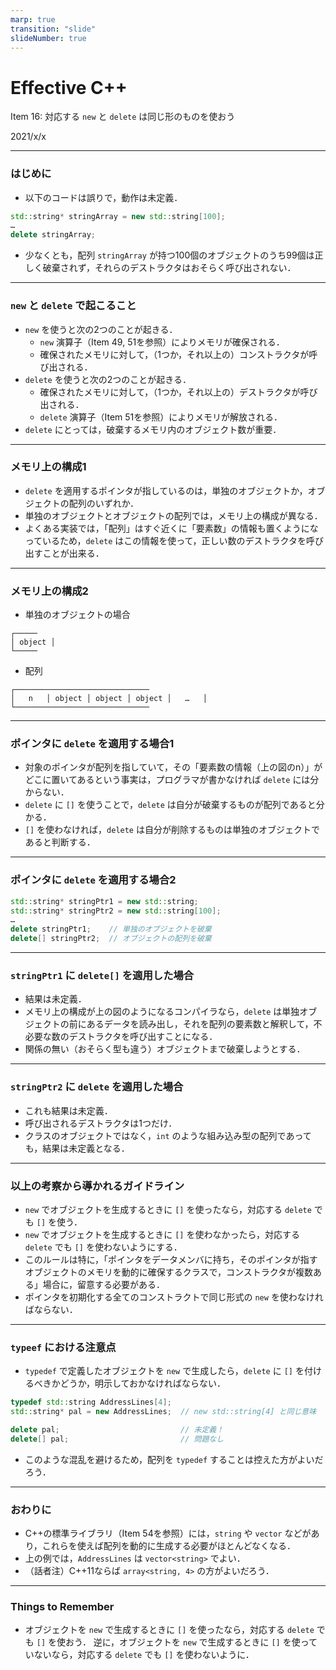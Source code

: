 ```yaml
---
marp: true
transition: "slide"
slideNumber: true
---
```

<!-- theme: gaia -->
<!-- size: 16:9 -->
<!-- page_number: true -->
<!-- paginate: true -->

<style>
img[alt~="center"] {
  display: block;
  margin: 0 auto;
}
</style>

# Effective C++
Item 16: 対応する `new` と `delete` は同じ形のものを使おう

2021/x/x

---
### はじめに
- 以下のコードは誤りで，動作は未定義．
```cpp
std::string* stringArray = new std::string[100];
…
delete stringArray;
```
- 少なくとも，配列 `stringArray` が持つ100個のオブジェクトのうち99個は正しく破棄されず，それらのデストラクタはおそらく呼び出されない．

---
### `new` と `delete` で起こること
- `new` を使うと次の2つのことが起きる．
    - `new` 演算子（Item 49, 51を参照）によりメモリが確保される．
    - 確保されたメモリに対して，（1つか，それ以上の）コンストラクタが呼び出される．
- `delete` を使うと次の2つのことが起きる．
    - 確保されたメモリに対して，（1つか，それ以上の）デストラクタが呼び出される．
    - `delete` 演算子（Item 51を参照）によりメモリが解放される．
- `delete` にとっては，破棄するメモリ内のオブジェクト数が重要．

---
### メモリ上の構成1
- `delete` を適用するポインタが指しているのは，単独のオブジェクトか，オブジェクトの配列のいずれか．
- 単独のオブジェクトとオブジェクトの配列では，メモリ上の構成が異なる．
- よくある実装では，「配列」はすぐ近くに「要素数」の情報も置くようになっているため，`delete` はこの情報を使って，正しい数のデストラクタを呼び出すことが出来る．

---
### メモリ上の構成2
- 単独のオブジェクトの場合
```
┌─────
│ object │
└─────
```
- 配列
```
┌──────────────────────────────
│   n   │ object │ object │ object │   …   │ 
└──────────────────────────────
```

---
### ポインタに `delete` を適用する場合1
- 対象のポインタが配列を指していて，その「要素数の情報（上の図のn）」がどこに置いてあるという事実は，プログラマが書かなければ `delete` には分からない．
- `delete` に `[]` を使うことで，`delete` は自分が破棄するものが配列であると分かる．
- `[]` を使わなければ，`delete` は自分が削除するものは単独のオブジェクトであると判断する．

---
### ポインタに `delete` を適用する場合2
```cpp
std::string* stringPtr1 = new std::string;
std::string* stringPtr2 = new std::string[100];
…
delete stringPtr1;    // 単独のオブジェクトを破棄
delete[] stringPtr2;  // オブジェクトの配列を破棄
```

---
### `stringPtr1` に `delete[]` を適用した場合
- 結果は未定義．
- メモリ上の構成が上の図のようになるコンパイラなら，`delete` は単独オブジェクトの前にあるデータを読み出し，それを配列の要素数と解釈して，不必要な数のデストラクタを呼び出すことになる．
- 関係の無い（おそらく型も違う）オブジェクトまで破棄しようとする．

---
### `stringPtr2` に `delete` を適用した場合
- これも結果は未定義．
- 呼び出されるデストラクタは1つだけ．
- クラスのオブジェクトではなく，`int` のような組み込み型の配列であっても，結果は未定義となる．

---
### 以上の考察から導かれるガイドライン
- `new` でオブジェクトを生成するときに `[]` を使ったなら，対応する `delete` でも `[]` を使う．
- `new` でオブジェクトを生成するときに `[]` を使わなかったら，対応する `delete` でも `[]` を使わないようにする．
- このルールは特に，「ポインタをデータメンバに持ち，そのポインタが指すオブジェクトのメモリを動的に確保するクラスで，コンストラクタが複数ある」場合に，留意する必要がある．
- ポインタを初期化する全てのコンストラクトで同じ形式の `new` を使わなければならない．

---
### `typeef` における注意点
- `typedef` で定義したオブジェクトを `new` で生成したら，`delete` に `[]` を付けるべきかどうか，明示しておかなければならない．
```cpp
typedef std::string AddressLines[4];
std::string* pal = new AddressLines;  // new std::string[4] と同じ意味

delete pal;                           // 未定義！
delete[] pal;                         // 問題なし
```
- このような混乱を避けるため，配列を `typedef` することは控えた方がよいだろう．

---
### おわりに
- C++の標準ライブラリ（Item 54を参照）には，`string` や `vector` などがあり，これらを使えば配列を動的に生成する必要がほとんどなくなる．
- 上の例では，`AddressLines` は `vector<string>` でよい．
- （話者注）C++11ならば `array<string, 4>` の方がよいだろう．

---
### Things to Remember
- オブジェクトを `new` で生成するときに `[]` を使ったなら，対応する `delete` でも `[]` を使おう．
逆に，オブジェクトを `new` で生成するときに `[]` を使っていないなら，対応する `delete` でも `[]` を使わないように．
